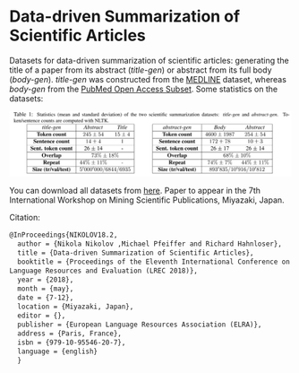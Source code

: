 # Data-driven Summarization of Scientific Articles

Datasets for data-driven summarization of scientific articles: generating the title of a paper from its abstract (*title-gen*) or abstract from its full body (*body-gen*). *title-gen* was constructed from the [MEDLINE](https://www.nlm.nih.gov/databases/download/pubmed_medline.html) dataset, whereas *body-gen* from the [PubMed Open Access Subset](https://www.ncbi.nlm.nih.gov/pmc/tools/openftlist/). Some statistics on the datasets: 

![Statistics of scientific summarization datasets.](data-stat.png?raw=true)

You can download all datasets from [here](https://drive.google.com/drive/folders/17sPutnazCN2MI-7v88KTQ1lndX1-UBGv?usp=sharing). Paper to appear in the 7th International Workshop on Mining Scientific Publications, Miyazaki, Japan. 

Citation: 

```
@InProceedings{NIKOLOV18.2,
  author = {Nikola Nikolov ,Michael Pfeiffer and Richard Hahnloser},
  title = {Data-driven Summarization of Scientific Articles},
  booktitle = {Proceedings of the Eleventh International Conference on Language Resources and Evaluation (LREC 2018)},
  year = {2018},
  month = {may},
  date = {7-12},
  location = {Miyazaki, Japan},
  editor = {},
  publisher = {European Language Resources Association (ELRA)},
  address = {Paris, France},
  isbn = {979-10-95546-20-7},
  language = {english}
  }
```

